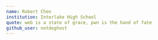 ```yaml
---
name: Robert Chen
institution: Interlake High School
quote: web is a state of grace, pwn is the hand of fate
github_user: notdeghost
---
```

